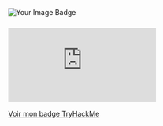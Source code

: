 

<img src="https://tryhackme-badges.s3.amazonaws.com/SidiMaadh.png" alt="Your Image Badge" />

### <iframe src="https://tryhackme.com/api/v2/badges/public-profile?userPublicId=3994561" style='border:none;'></iframe>

[Voir mon badge TryHackMe](https://tryhackme.com/api/v2/badges/public-profile?userPublicId=3994561)
